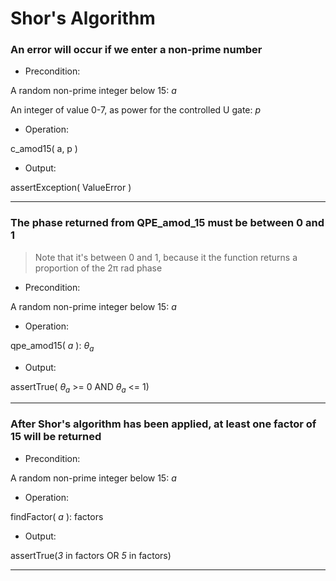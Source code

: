 # Shor's Algorithm
### An error will occur if we enter a non-prime number

 - Precondition:

A random non-prime integer below 15: *a*

An integer of value 0-7, as power for the controlled U gate: *p*

- Operation:

c_amod15( a, p )

- Output:

assertException( ValueError )

---

### The phase returned from QPE_amod_15 must be between 0 and 1

>Note that it's between 0 and 1, because it the function returns a proportion of the 2π rad phase

 
 - Precondition:

A random non-prime integer below 15: *a*

- Operation:

qpe_amod15( *a* ): *θ<sub>a</sub>*

- Output:

assertTrue( *θ<sub>a</sub>* >= 0 AND *θ<sub>a</sub>* <= 1)

---

### After Shor's algorithm has been applied, at least one factor of 15 will be returned 
 
 - Precondition:

A random non-prime integer below 15: *a*

- Operation:

findFactor( *a* ): factors

- Output:

assertTrue(*3* in factors OR *5* in factors)

---